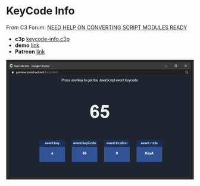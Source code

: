 # KeyCode Info

From C3 Forum: [NEED HELP ON CONVERTING SCRIPT MODULES READY](https://www.construct.net/en/forum/construct-3/scripting-51/need-help-converting-script-159773)

* **c3p** [keycode-info.c3p](source/c3p/keycode-info.c3p)
* **demo** [link](demo)
* **Patreon** [link](https://patreon.com/el3um4s)

![animation](animation.gif)